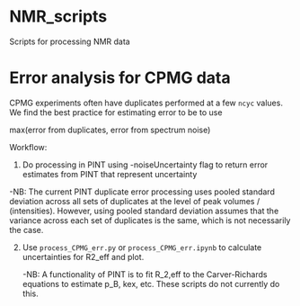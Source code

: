 # NMR_scripts
Scripts for processing NMR data

# Error analysis for CPMG data

CPMG experiments often have duplicates performed at a few `ncyc` values. We find the best practice for estimating error to be to use

max(error from duplicates, error from spectrum noise)

Workflow:

1. Do processing in PINT using -noiseUncertainty flag to return error estimates from PINT that represent uncertainty 

-NB: The current PINT duplicate error processing uses pooled standard deviation across all sets of duplicates at the level of peak volumes / (intensities). However, using pooled standard deviation assumes that the variance across each set of duplicates is the same, which is not necessarily the case.

2. Use `process_CPMG_err.py` or `process_CPMG_err.ipynb` to calculate uncertainties for R2_eff and plot.

   -NB: A functionality of PINT is to fit R_2,eff to the Carver-Richards equations to estimate p_B, kex, etc. These scripts do not currently do this.
